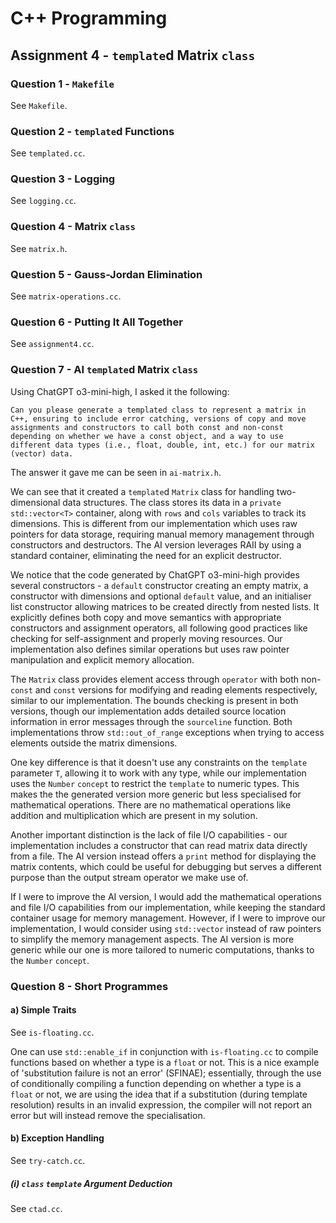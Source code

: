 # C++ Programming

## Assignment 4 - `template`d Matrix `class`

### Question 1 - `Makefile`

See `Makefile`.

### Question 2 - `template`d Functions

See `templated.cc`.

### Question 3 - Logging

See `logging.cc`.

### Question 4 - Matrix `class`

See `matrix.h`.

### Question 5 - Gauss-Jordan Elimination

See `matrix-operations.cc`.

### Question 6 - Putting It All Together

See `assignment4.cc`.

### Question 7 - AI `template`d Matrix `class`

Using ChatGPT o3-mini-high, I asked it the following:

    Can you please generate a templated class to represent a matrix in C++, ensuring to include error catching, versions of copy and move assignments and constructors to call both const and non-const depending on whether we have a const object, and a way to use different data types (i.e., float, double, int, etc.) for our matrix (vector) data.

The answer it gave me can be seen in `ai-matrix.h`.

We can see that it created a `template`d `Matrix` class for handling two-dimensional data structures. The class stores its data in a `private` `std::vector<T>` container, along with `rows` and `cols` variables to track its dimensions. This is different from our implementation which uses raw pointers for data storage, requiring manual memory management through constructors and destructors. The AI version leverages RAII by using a standard container, eliminating the need for an explicit destructor.

We notice that the code generated by ChatGPT o3-mini-high provides several constructors - a `default` constructor creating an empty matrix, a constructor with dimensions and optional `default` value, and an initialiser list constructor allowing matrices to be created directly from nested lists. It explicitly defines both copy and move semantics with appropriate constructors and assignment operators, all following good practices like checking for self-assignment and properly moving resources. Our implementation also defines similar operations but uses raw pointer manipulation and explicit memory allocation.

The `Matrix` class provides element access through `operator` with both non-`const` and `const` versions for modifying and reading elements respectively, similar to our implementation. The bounds checking is present in both versions, though our implementation adds detailed source location information in error messages through the `sourceline` function. Both implementations throw `std::out_of_range` exceptions when trying to access elements outside the matrix dimensions.

One key difference is that it doesn't use any constraints on the `template` parameter `T`, allowing it to work with any type, while our implementation uses the `Number` `concept` to restrict the `template` to numeric types. This makes the the generated version more generic but less specialised for mathematical operations. There are no mathematical operations like addition and multiplication which are present in my solution.

Another important distinction is the lack of file I/O capabilities - our implementation includes a constructor that can read matrix data directly from a file. The AI version instead offers a `print` method for displaying the matrix contents, which could be useful for debugging but serves a different purpose than the output stream operator we make use of.

If I were to improve the AI version, I would add the mathematical operations and file I/O capabilities from our implementation, while keeping the standard container usage for memory management. However, if I were to improve our implementation, I would consider using `std::vector` instead of raw pointers to simplify the memory management aspects. The AI version is more generic while our one is more tailored to numeric computations, thanks to the `Number` `concept`.

### Question 8 - Short Programmes

#### a) Simple Traits

See `is-floating.cc`.

One can use `std::enable_if` in conjunction with `is-floating.cc` to compile functions based on whether a type is a `float` or not. This is a nice example of 'substitution failure is not an error' (SFINAE); essentially, through the use of conditionally compiling a function depending on whether a type is a `float` or not, we are using the idea that if a substitution (during template resolution) results in an invalid expression, the compiler will not report an error but will instead remove the specialisation.

#### b) Exception Handling

See `try-catch.cc`.

##### (i) `class` `template` Argument Deduction

See `ctad.cc`.
